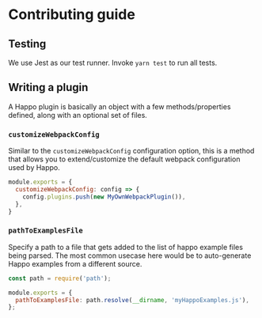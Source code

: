 # Contributing guide

## Testing

We use Jest as our test runner. Invoke `yarn test` to run all tests.

## Writing a plugin

A Happo plugin is basically an object with a few methods/properties defined,
along with an optional set of files.

### `customizeWebpackConfig`

Similar to the `customizeWebpackConfig` configuration option, this is a method
that allows you to extend/customize the default webpack configuration used by
Happo.

```js
module.exports = {
  customizeWebpackConfig: config => {
    config.plugins.push(new MyOwnWebpackPlugin()),
  },
}
```

### `pathToExamplesFile`

Specify a path to a file that gets added to the list of happo example files
being parsed. The most common usecase here would be to auto-generate Happo
examples from a different source.

```js
const path = require('path');

module.exports = {
  pathToExamplesFile: path.resolve(__dirname, 'myHappoExamples.js'),
};
```

